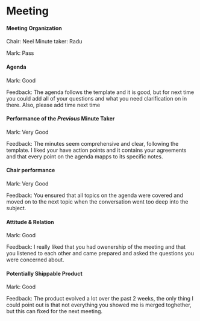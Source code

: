 # Meeting

#### Meeting Organization

Chair: Neel
Minute taker: Radu

Mark: Pass


#### Agenda 

Mark: Good

Feedback: The agenda follows the template and it is good, but for next time you could add all of your questions and what you need clarification on in there. Also, please add time next time 


#### Performance of the *Previous* Minute Taker

Mark: Very Good

Feedback: The minutes seem comprehensive and clear, following the template. I liked your have action points and it contains your agreements and that every point on the agenda mapps to its specific notes.


#### Chair performance

Mark: Very Good

Feedback: You ensured that all topics on the agenda were covered and moved on to the next topic when the conversation went too deep into the subject.


#### Attitude & Relation

Mark: Good

Feedback: I really liked that you had owenership of the meeting and that you listened to each other and came prepared and asked the questions you were concerned about.


#### Potentially Shippable Product

Mark: Good

Feedback: The product evolved a lot over the past 2 weeks, the only thing I could point out is that not everything you showed me is merged toghether, but this can fixed for the next meeting.
